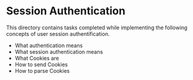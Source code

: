 # Session Authentication
This directory contains tasks completed while implementing the following concepts of user session authentification.

- What authentication means
- What session authentication means
- What Cookies are
- How to send Cookies
- How to parse Cookies
